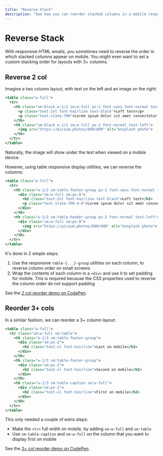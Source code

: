 ```yaml
---
title: "Reverse Stack"
description: "See how you can reorder stacked columns in a mobile responsive HTML email template with table layout CSS properties"
---
```


# Reverse Stack

With responsive HTML emails, you sometimes need to reverse the order in which stacked columns appear on mobile. You might even want to set a custom stacking order for layouts with 3+ columns.

## Reverse 2 col

Imagine a two column layout, with text on the left and an image on the right:

<code-sample title="2-col.html">

```xml
<table class="w-full">
  <tr>
    <th class="sm:block w-1/2 sm:w-full px-2 font-sans font-normal text-left">
      <p class="text-2xl font-hairline text-black">Left text</p>
      <p class="text-slate-700">Lorem ipsum dolor sit amet consectetur adipisicing elit. Tempore aspernatur.</p>
    </th>
    <th class="sm:block w-1/2 sm:w-full px-2 font-normal text-left">
      <img src="https://picsum.photos/600/600" alt="Unsplash photo">
    </th>
  </tr>
</table>
```

</code-sample>

Naturally, the image will show under the text when viewed on a mobile device.

However, using table responsive display utilities, we can reverse the columns:

<code-sample title="2-col-reverse.html">

```xml
<table class="w-full">
  <tr>
    <th class="w-1/2 sm:table-footer-group px-2 font-sans font-normal text-left">
      <div class="sm:w-full sm:px-8">
        <h2 class="text-2xl font-hairline text-black">Left text</h2>
        <p class="text-slate-700 m-0">Lorem ipsum dolor sit amet consectetur adipisicing elit. Tempore aspernatur.</p>
      </div>
    </th>
    <th class="w-1/2 sm:table-header-group px-2 font-normal text-left">
      <div class="sm:w-full sm:px-8">
        <img src="https://picsum.photos/600/600" alt="Unsplash photo">
      </div>
    </th>
  </tr>
</table>
```

</code-sample>

It's done in 2 simple steps:

1. Use the responsive `table-{...}-group` utilities on each column, to reverse column order on small screens
2. Wrap the contents of each column in a `<div>` and use it to set padding for mobile. This is required because the CSS properties used to reverse the column order do not support padding

See the [2 col reorder demo on CodePen](https://codepen.io/maizzle/pen/dgpxbB?editors=1000).

## Reorder 3+ cols

In a similar fashion, we can reorder a 3+ column layout:

<code-sample title="3-col-reverse.html">

```xml
<table class="w-full">
  <tr class="sm:w-full sm:table">
    <th class="w-1/3 sm:table-footer-group">
      <div class="sm:px-2">
        <h2 class="text-xl font-hairline">Last on mobile</h2>
      </div>
    </th>
    <th class="w-1/3 sm:table-footer-group">
      <div class="sm:px-2">
        <h2 class="text-xl font-hairline">Second on mobile</h2>
      </div>
    </th>
    <th class="w-1/3 sm:table-caption sm:w-full">
      <div class="sm:px-2">
        <h2 class="text-xl font-hairline">First on mobile</h2>
      </div>
    </th>
  </tr>
</table>
```

</code-sample>

This only needed a couple of extra steps:

- Make the `<tr>` full width on mobile, by adding `sm-w-full` and `sm-table`
- Use `sm-table-caption` and `sm-w-full` on the column that you want to display first on mobile

See the [3+ col reorder demo on CodePen](https://codepen.io/maizzle/pen/dgpxLp?editors=1000).
